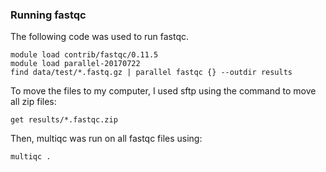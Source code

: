 ### Running fastqc

The following code was used to run fastqc.
```
module load contrib/fastqc/0.11.5
module load parallel-20170722
find data/test/*.fastq.gz | parallel fastqc {} --outdir results
```

To move the files to my computer, I used sftp using the command to move all zip files:
```
get results/*.fastqc.zip
```

Then, multiqc was run on all fastqc files using:
```
multiqc .
```
